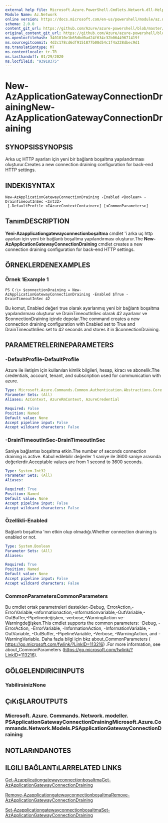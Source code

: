 ```yaml
---
external help file: Microsoft.Azure.PowerShell.Cmdlets.Network.dll-Help.xml
Module Name: Az.Network
online version: https://docs.microsoft.com/en-us/powershell/module/az.network/new-azapplicationgatewayconnectiondraining
schema: 2.0.0
content_git_url: https://github.com/Azure/azure-powershell/blob/master/src/Network/Network/help/New-AzApplicationGatewayConnectionDraining.md
original_content_git_url: https://github.com/Azure/azure-powershell/blob/master/src/Network/Network/help/New-AzApplicationGatewayConnectionDraining.md
ms.openlocfilehash: 3401010e1b65dbd0ad24f634c32b06449671419f
ms.sourcegitcommit: 4d2c178cd6df9151877b08d54c1f4a228dbec9d1
ms.translationtype: MT
ms.contentlocale: tr-TR
ms.lasthandoff: 01/29/2020
ms.locfileid: "93918375"
---
```

# <span data-ttu-id="d05c1-101">New-AzApplicationGatewayConnectionDraining</span><span class="sxs-lookup"><span data-stu-id="d05c1-101">New-AzApplicationGatewayConnectionDraining</span></span>

## <span data-ttu-id="d05c1-102">SYNOPSIS</span><span class="sxs-lookup"><span data-stu-id="d05c1-102">SYNOPSIS</span></span>
<span data-ttu-id="d05c1-103">Arka uç HTTP ayarları için yeni bir bağlantı boşaltma yapılandırması oluşturur.</span><span class="sxs-lookup"><span data-stu-id="d05c1-103">Creates a new connection draining configuration for back-end HTTP settings.</span></span>

## <span data-ttu-id="d05c1-104">INDEKI</span><span class="sxs-lookup"><span data-stu-id="d05c1-104">SYNTAX</span></span>

```
New-AzApplicationGatewayConnectionDraining -Enabled <Boolean> -DrainTimeoutInSec <Int32>
 [-DefaultProfile <IAzureContextContainer>] [<CommonParameters>]
```

## <span data-ttu-id="d05c1-105">Tanım</span><span class="sxs-lookup"><span data-stu-id="d05c1-105">DESCRIPTION</span></span>
<span data-ttu-id="d05c1-106">**Yeni-Azapplicationgatewayconnectionboşaltma** cmdlet 'i arka uç http ayarları için yeni bir bağlantı boşaltma yapılandırması oluşturur.</span><span class="sxs-lookup"><span data-stu-id="d05c1-106">The **New-AzApplicationGatewayConnectionDraining** cmdlet creates a new connection draining configuration for back-end HTTP settings.</span></span>

## <span data-ttu-id="d05c1-107">ÖRNEKLERDEN</span><span class="sxs-lookup"><span data-stu-id="d05c1-107">EXAMPLES</span></span>

### <span data-ttu-id="d05c1-108">Örnek 1</span><span class="sxs-lookup"><span data-stu-id="d05c1-108">Example 1</span></span>
```
PS C:\> $connectionDraining = New-AzApplicationGatewayConnectionDraining -Enabled $True -DrainTimeoutInSec 42
```

<span data-ttu-id="d05c1-109">Bu komut, Enabled değeri true olarak ayarlanmış yeni bir bağlantı boşaltma yapılandırması oluşturur ve DrainTimeoutInSec olarak 42 ayarlanır ve $connectionDraining içinde depolar.</span><span class="sxs-lookup"><span data-stu-id="d05c1-109">The command creates a new connection draining configuration with Enabled set to True and DrainTimeoutInSec set to 42 seconds and stores it in $connectionDraining.</span></span>

## <span data-ttu-id="d05c1-110">PARAMETRELERINE</span><span class="sxs-lookup"><span data-stu-id="d05c1-110">PARAMETERS</span></span>

### <span data-ttu-id="d05c1-111">-DefaultProfile</span><span class="sxs-lookup"><span data-stu-id="d05c1-111">-DefaultProfile</span></span>
<span data-ttu-id="d05c1-112">Azure ile iletişim için kullanılan kimlik bilgileri, hesap, kiracı ve abonelik.</span><span class="sxs-lookup"><span data-stu-id="d05c1-112">The credentials, account, tenant, and subscription used for communication with azure.</span></span>

```yaml
Type: Microsoft.Azure.Commands.Common.Authentication.Abstractions.Core.IAzureContextContainer
Parameter Sets: (All)
Aliases: AzContext, AzureRmContext, AzureCredential

Required: False
Position: Named
Default value: None
Accept pipeline input: False
Accept wildcard characters: False
```

### <span data-ttu-id="d05c1-113">-DrainTimeoutInSec</span><span class="sxs-lookup"><span data-stu-id="d05c1-113">-DrainTimeoutInSec</span></span>
<span data-ttu-id="d05c1-114">Saniye bağlantısı boşaltma etkin.</span><span class="sxs-lookup"><span data-stu-id="d05c1-114">The number of seconds connection draining is active.</span></span>
<span data-ttu-id="d05c1-115">Kabul edilebilir değerler 1 saniye ile 3600 saniye arasında değerlerdir.</span><span class="sxs-lookup"><span data-stu-id="d05c1-115">Acceptable values are from 1 second to 3600 seconds.</span></span>

```yaml
Type: System.Int32
Parameter Sets: (All)
Aliases:

Required: True
Position: Named
Default value: None
Accept pipeline input: False
Accept wildcard characters: False
```

### <span data-ttu-id="d05c1-116">Özellikli</span><span class="sxs-lookup"><span data-stu-id="d05c1-116">-Enabled</span></span>
<span data-ttu-id="d05c1-117">Bağlantı boşaltma 'nın etkin olup olmadığı.</span><span class="sxs-lookup"><span data-stu-id="d05c1-117">Whether connection draining is enabled or not.</span></span>

```yaml
Type: System.Boolean
Parameter Sets: (All)
Aliases:

Required: True
Position: Named
Default value: None
Accept pipeline input: False
Accept wildcard characters: False
```

### <span data-ttu-id="d05c1-118">CommonParameters</span><span class="sxs-lookup"><span data-stu-id="d05c1-118">CommonParameters</span></span>
<span data-ttu-id="d05c1-119">Bu cmdlet ortak parametreleri destekler:-Debug,-ErrorAction,-ErrorVariable,-ınformationaction,-ınformationvariable,-OutVariable,-OutBuffer,-Pipelinedeğişken,-verbose,-WarningAction ve-Warningdeğişken.</span><span class="sxs-lookup"><span data-stu-id="d05c1-119">This cmdlet supports the common parameters: -Debug, -ErrorAction, -ErrorVariable, -InformationAction, -InformationVariable, -OutVariable, -OutBuffer, -PipelineVariable, -Verbose, -WarningAction, and -WarningVariable.</span></span> <span data-ttu-id="d05c1-120">Daha fazla bilgi için bkz about_CommonParameters ( https://go.microsoft.com/fwlink/?LinkID=113216) .</span><span class="sxs-lookup"><span data-stu-id="d05c1-120">For more information, see about_CommonParameters (https://go.microsoft.com/fwlink/?LinkID=113216).</span></span>

## <span data-ttu-id="d05c1-121">GÖLGELENDIRICI</span><span class="sxs-lookup"><span data-stu-id="d05c1-121">INPUTS</span></span>

### <span data-ttu-id="d05c1-122">Yabilirsiniz</span><span class="sxs-lookup"><span data-stu-id="d05c1-122">None</span></span>

## <span data-ttu-id="d05c1-123">ÇıKıŞLAR</span><span class="sxs-lookup"><span data-stu-id="d05c1-123">OUTPUTS</span></span>

### <span data-ttu-id="d05c1-124">Microsoft. Azure. Commands. Network. modeller. PSApplicationGatewayConnectionDraining</span><span class="sxs-lookup"><span data-stu-id="d05c1-124">Microsoft.Azure.Commands.Network.Models.PSApplicationGatewayConnectionDraining</span></span>

## <span data-ttu-id="d05c1-125">NOTLARıNDA</span><span class="sxs-lookup"><span data-stu-id="d05c1-125">NOTES</span></span>

## <span data-ttu-id="d05c1-126">ILGILI BAĞLANTıLAR</span><span class="sxs-lookup"><span data-stu-id="d05c1-126">RELATED LINKS</span></span>

[<span data-ttu-id="d05c1-127">Get-Azapplicationgatewayconnectionboşaltma</span><span class="sxs-lookup"><span data-stu-id="d05c1-127">Get-AzApplicationGatewayConnectionDraining</span></span>](./Get-AzApplicationGatewayConnectionDraining.md)

[<span data-ttu-id="d05c1-128">Remove-Azapplicationgatewayconnectionboşaltma</span><span class="sxs-lookup"><span data-stu-id="d05c1-128">Remove-AzApplicationGatewayConnectionDraining</span></span>](./Remove-AzApplicationGatewayConnectionDraining.md)

[<span data-ttu-id="d05c1-129">Set-Azapplicationgatewayconnectionboşaltma</span><span class="sxs-lookup"><span data-stu-id="d05c1-129">Set-AzApplicationGatewayConnectionDraining</span></span>](./Set-AzApplicationGatewayConnectionDraining.md)

